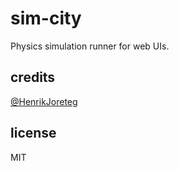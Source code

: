 # sim-city

Physics simulation runner for web UIs.

## credits

[@HenrikJoreteg](http://twitter.com/henrikjoreteg)

## license

MIT
